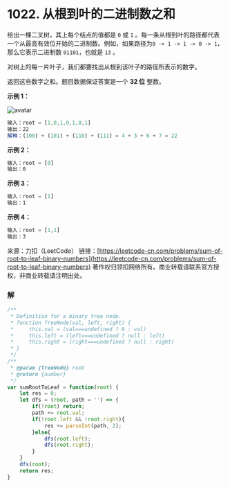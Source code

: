 # 1022. 从根到叶的二进制数之和

给出一棵二叉树，其上每个结点的值都是 `0` 或 `1` 。每一条从根到叶的路径都代表一个从最高有效位开始的二进制数。例如，如果路径为`0 -> 1 -> 1 -> 0 -> 1`，那么它表示二进制数 `01101`，也就是 `13` 。

对树上的每一片叶子，我们都要找出从根到该叶子的路径所表示的数字。

返回这些数字之和。题目数据保证答案是一个 **32 位** 整数。

**示例 1：**

![avatar](https://assets.leetcode.com/uploads/2019/04/04/sum-of-root-to-leaf-binary-numbers.png)

```js
输入：root = [1,0,1,0,1,0,1]
输出：22
解释：(100) + (101) + (110) + (111) = 4 + 5 + 6 + 7 = 22
```

**示例 2：**

```js
输入：root = [0]
输出：0
```

**示例 3：**

```js
输入：root = [1]
输出：1
```

**示例 4：**

```js
输入：root = [1,1]
输出：3
```

来源：力扣（LeetCode）
链接：[https://leetcode-cn.com/problems/sum-of-root-to-leaf-binary-numbers](https://leetcode-cn.com/problems/sum-of-root-to-leaf-binary-numbers)
著作权归领扣网络所有。商业转载请联系官方授权，非商业转载请注明出处。


### 解
```js
/**
 * Definition for a binary tree node.
 * function TreeNode(val, left, right) {
 *     this.val = (val===undefined ? 0 : val)
 *     this.left = (left===undefined ? null : left)
 *     this.right = (right===undefined ? null : right)
 * }
 */
/**
 * @param {TreeNode} root
 * @return {number}
 */
var sumRootToLeaf = function(root) {
	let res = 0;
	let dfs = (root, path = '') => {
		if(!root) return;
		path += root.val;
		if(!root.left && !root.right){
			res += parseInt(path, 2);
		}else{
			dfs(root.left);
			dfs(root.right);
		}
	}
	dfs(root);
	return res;
}
```